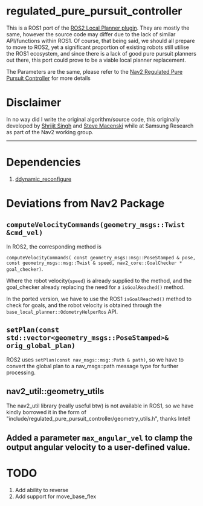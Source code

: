 # regulated_pure_pursuit_controller

This is a ROS1 port of the [ROS2 Local Planner plugin](https://navigation.ros.org/configuration/packages/configuring-regulated-pp.html). They are mostly the same, however the source code may differ due to the lack of similar API/functions within ROS1. Of course, that being said, we should all prepare to move to ROS2, yet a significant proportion of existing robots still utilise the ROS1 ecosystem, and since there is a lack of good pure pursuit planners out there, this port could prove to be a viable local planner replacement.

The Parameters are the same, please refer to the [Nav2 Regulated Pure Pursuit Controller](https://github.com/ros-planning/navigation2/tree/main/nav2_regulated_pure_pursuit_controller) for more details

# Disclaimer
In no way did I write the original algorithm/source code, this originally developed by [Shrijit Singh](https://www.linkedin.com/in/shrijitsingh99/) and [Steve Macenski](https://www.linkedin.com/in/steve-macenski-41a985101/) while at Samsung Research as part of the Nav2 working group.

---

# Dependencies

1. [ddynamic_reconfigure](https://github.com/pal-robotics/ddynamic_reconfigure)


# Deviations from Nav2 Package

## `computeVelocityCommands(geometry_msgs::Twist &cmd_vel)`
In ROS2, the corresponding method is 

`computeVelocityCommands( const geometry_msgs::msg::PoseStamped & pose, const geometry_msgs::msg::Twist & speed, nav2_core::GoalChecker * goal_checker)`.

Where the robot velocity(`speed`) is already supplied to the method, and the goal_checker already replacing the need for a `isGoalReached()` method.

In the ported version, we have to use the ROS1 `isGoalReached()` method to check for goals, and the robot velocity is obtained through the `base_local_planner::OdometryHelperRos` API.


## `setPlan(const std::vector<geometry_msgs::PoseStamped>& orig_global_plan)`

ROS2 uses `setPlan(const nav_msgs::msg::Path & path)`, so we have to convert the global plan to a nav_msgs::path message type for further processing.

## nav2_util::geometry_utils

The nav2_util library (really useful btw) is not available in ROS1, so we have kindly borrowed it in the form of "include/regulated_pure_pursuit_controller/geometry_utils.h", thanks Intel!

## Added a parameter `max_angular_vel` to clamp the output angular velocity to a user-defined value.

# TODO

1. Add ability to reverse
2. Add support for move_base_flex